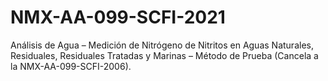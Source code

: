 # NMX-AA-099-SCFI-2021
Análisis de Agua – Medición de Nitrógeno de Nitritos en Aguas Naturales, Residuales, Residuales Tratadas y Marinas – Método de Prueba (Cancela a la NMX-AA-099-SCFI-2006).
